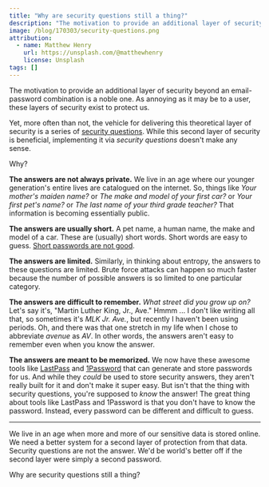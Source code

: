 ```yaml
---
title: "Why are security questions still a thing?"
description: "The motivation to provide an additional layer of security beyond an email-password combination is a noble one, but ..."
image: /blog/170303/security-questions.png
attribution:
  - name: Matthew Henry
    url: https://unsplash.com/@matthewhenry
    license: Unsplash
tags: []
---
```


The motivation to provide an additional layer of security beyond an email-password combination is a noble one. As annoying as it may be to a user, these layers of security exist to protect us.

Yet, more often than not, the vehicle for delivering this theoretical layer of security is a series of [security questions](https://en.wikipedia.org/wiki/Security_question). While this second layer of security is beneficial, implementing it via _security questions_ doesn't make any sense.

Why?

**The answers are not always private.** We live in an age where our younger generation's entire lives are catalogued on the internet. So, things like _Your mother's maiden name?_ or _The make and model of your first car?_ or _Your first pet's name?_ or _The last name of your third grade teacher?_ That information is becoming essentially public.

**The answers are usually short.** A pet name, a human name, the make and model of a car. These are (usually) short words. Short words are easy to guess. [Short passwords are not good](https://xkcd.com/936/).

**The answers are limited.** Similarly, in thinking about entropy, the answers to these questions are limited. Brute force attacks can happen so much faster because the number of possible answers is so limited to one particular category.

**The answers are difficult to remember.** _What street did you grow up on?_ Let's say it's, "Martin Luther King, Jr., Ave." Hmmm ... I don't like writing all that, so sometimes it's _MLK Jr. Ave._, but recently I haven't been using periods. Oh, and there was that one stretch in my life when I chose to abbreviate _avenue_ as _AV_. In other words, the answers aren't easy to remember even when you know the answer.

**The answers are meant to be memorized.** We now have these awesome tools like [LastPass](https://www.lastpass.com/) and [1Password](https://1password.com/) that can generate and store passwords for us. And while they _could_ be used to store security answers, they aren't really built for it and don't make it super easy. But isn't that the thing with security questions, you're supposed to _know_ the answer! The great thing about tools like LastPass and 1Password is that you don't have to know the password. Instead, every password can be different and difficult to guess.

---

We live in an age when more and more of our sensitive data is stored online. We need a better system for a second layer of protection from that data. Security questions are not the answer. We'd be world's better off if the second layer were simply a second password.

Why are security questions still a thing?
